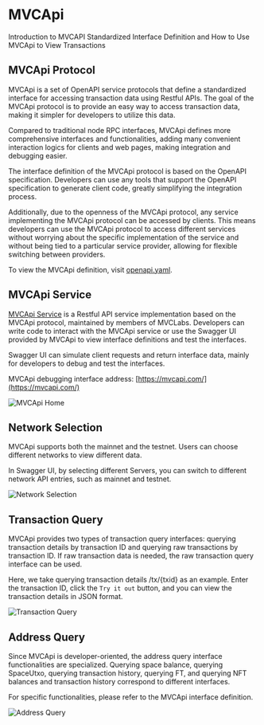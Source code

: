 # MVCApi

Introduction to MVCAPI Standardized Interface Definition and How to Use MVCApi to View Transactions

## MVCApi Protocol

MVCApi is a set of OpenAPI service protocols that define a standardized interface for accessing transaction data using
Restful APIs. The goal of the MVCApi protocol is to provide an easy way to access transaction data, making it simpler
for developers to utilize this data.

Compared to traditional node RPC interfaces, MVCApi defines more comprehensive interfaces and functionalities, adding
many convenient interaction logics for clients and web pages, making integration and debugging easier.

The interface definition of the MVCApi protocol is based on the OpenAPI specification. Developers can use any tools that
support the OpenAPI specification to generate client code, greatly simplifying the integration process.

Additionally, due to the openness of the MVCApi protocol, any service implementing the MVCApi protocol can be accessed
by clients. This means developers can use the MVCApi protocol to access different services without worrying about the
specific implementation of the service and without being tied to a particular service provider, allowing for flexible
switching between providers.

To view the MVCApi definition,
visit [openapi.yaml](https://github.com/mvc-labs/mvcapi-definition/blob/master/openapi.yaml).

## MVCApi Service

[MVCApi Service](https://mvcapi.com/) is a Restful API service implementation based on the MVCApi protocol, maintained
by members of MVCLabs. Developers can write code to interact with the MVCApi service or use the Swagger UI provided by
MVCApi to view interface definitions and test the interfaces.

Swagger UI can simulate client requests and return interface data, mainly for developers to debug and test the
interfaces.

MVCApi debugging interface address: [https://mvcapi.com/](https://mvcapi.com/)

![MVCApi Home](/img/mvcapi-home.png)

## Network Selection

MVCApi supports both the mainnet and the testnet. Users can choose different networks to view different data.

In Swagger UI, by selecting different Servers, you can switch to different network API entries, such as mainnet and
testnet.

![Network Selection](/img/mvcapi-network.png)

## Transaction Query

MVCApi provides two types of transaction query interfaces: querying transaction details by transaction ID and querying
raw transactions by transaction ID. If raw transaction data is needed, the raw transaction query interface can be used.

Here, we take querying transaction details /tx/\{txid} as an example. Enter the transaction ID, click the `Try it out`
button, and you can view the transaction details in JSON format.

![Transaction Query](/img/mvcapi-transaction.png)

## Address Query

Since MVCApi is developer-oriented, the address query interface functionalities are specialized. Querying space balance,
querying SpaceUtxo, querying transaction history, querying FT, and querying NFT balances and transaction history
correspond to different interfaces.

For specific functionalities, please refer to the MVCApi interface definition.

![Address Query](/img/mvcapi-address.png)
